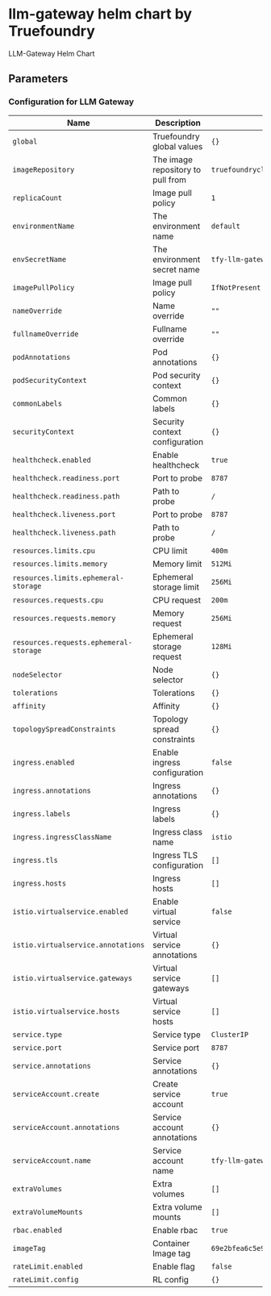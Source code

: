# llm-gateway helm chart by Truefoundry
LLM-Gateway Helm Chart 

## Parameters

### Configuration for LLM Gateway

| Name                                   | Description                       | Value                                      |
| -------------------------------------- | --------------------------------- | ------------------------------------------ |
| `global`                               | Truefoundry global values         | `{}`                                       |
| `imageRepository`                      | The image repository to pull from | `truefoundrycloud/tfy-llm-gateway`         |
| `replicaCount`                         | Image pull policy                 | `1`                                        |
| `environmentName`                      | The environment name              | `default`                                  |
| `envSecretName`                        | The environment secret name       | `tfy-llm-gateway-env-secret`               |
| `imagePullPolicy`                      | Image pull policy                 | `IfNotPresent`                             |
| `nameOverride`                         | Name override                     | `""`                                       |
| `fullnameOverride`                     | Fullname override                 | `""`                                       |
| `podAnnotations`                       | Pod annotations                   | `{}`                                       |
| `podSecurityContext`                   | Pod security context              | `{}`                                       |
| `commonLabels`                         | Common labels                     | `{}`                                       |
| `securityContext`                      | Security context configuration    | `{}`                                       |
| `healthcheck.enabled`                  | Enable healthcheck                | `true`                                     |
| `healthcheck.readiness.port`           | Port to probe                     | `8787`                                     |
| `healthcheck.readiness.path`           | Path to probe                     | `/`                                        |
| `healthcheck.liveness.port`            | Port to probe                     | `8787`                                     |
| `healthcheck.liveness.path`            | Path to probe                     | `/`                                        |
| `resources.limits.cpu`                 | CPU limit                         | `400m`                                     |
| `resources.limits.memory`              | Memory limit                      | `512Mi`                                    |
| `resources.limits.ephemeral-storage`   | Ephemeral storage limit           | `256Mi`                                    |
| `resources.requests.cpu`               | CPU request                       | `200m`                                     |
| `resources.requests.memory`            | Memory request                    | `256Mi`                                    |
| `resources.requests.ephemeral-storage` | Ephemeral storage request         | `128Mi`                                    |
| `nodeSelector`                         | Node selector                     | `{}`                                       |
| `tolerations`                          | Tolerations                       | `{}`                                       |
| `affinity`                             | Affinity                          | `{}`                                       |
| `topologySpreadConstraints`            | Topology spread constraints       | `{}`                                       |
| `ingress.enabled`                      | Enable ingress configuration      | `false`                                    |
| `ingress.annotations`                  | Ingress annotations               | `{}`                                       |
| `ingress.labels`                       | Ingress labels                    | `{}`                                       |
| `ingress.ingressClassName`             | Ingress class name                | `istio`                                    |
| `ingress.tls`                          | Ingress TLS configuration         | `[]`                                       |
| `ingress.hosts`                        | Ingress hosts                     | `[]`                                       |
| `istio.virtualservice.enabled`         | Enable virtual service            | `false`                                    |
| `istio.virtualservice.annotations`     | Virtual service annotations       | `{}`                                       |
| `istio.virtualservice.gateways`        | Virtual service gateways          | `[]`                                       |
| `istio.virtualservice.hosts`           | Virtual service hosts             | `[]`                                       |
| `service.type`                         | Service type                      | `ClusterIP`                                |
| `service.port`                         | Service port                      | `8787`                                     |
| `service.annotations`                  | Service annotations               | `{}`                                       |
| `serviceAccount.create`                | Create service account            | `true`                                     |
| `serviceAccount.annotations`           | Service account annotations       | `{}`                                       |
| `serviceAccount.name`                  | Service account name              | `tfy-llm-gateway`                          |
| `extraVolumes`                         | Extra volumes                     | `[]`                                       |
| `extraVolumeMounts`                    | Extra volume mounts               | `[]`                                       |
| `rbac.enabled`                         | Enable rbac                       | `true`                                     |
| `imageTag`                             | Container Image tag               | `69e2bfea6c5e9b4dc9255b81bba65ba9aa57dd17` |
| `rateLimit.enabled`                    | Enable flag                       | `false`                                    |
| `rateLimit.config`                     | RL config                         | `{}`                                       |
